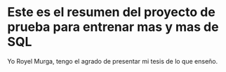  # Este es el resumen del proyecto de prueba para entrenar mas y mas de SQL

 Yo Royel Murga, tengo el agrado de presentar mi tesis de lo que enseño.